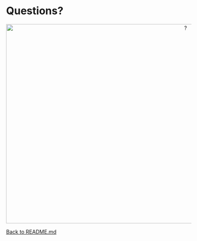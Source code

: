 # Questions?

<p style="text-align:center;">
    <img height="540" src="https://media.giphy.com/media/3o7btZ1Gm7ZL25pLMs/giphy.gif" width="960" alt="?" />
</p>

[Back to README.md](../README.md)
